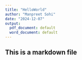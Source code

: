 ```yaml
---
title: "HelloWorld"
author: "Manpreet Sohi"
date: "2024-12-07"
output:
  pdf_document: default
  word_document: default
---
```


## This is a markdown file


